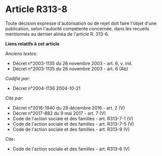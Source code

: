 # Article R313-8

Toute décision expresse d'autorisation ou de rejet doit faire l'objet d'une publication, selon l'autorité compétente
concernée, dans les recueils mentionnés au dernier alinéa de l'article R. 313-6.

**Liens relatifs à cet article**

_Anciens textes_:

  - Décret n°2003-1135 du 26 novembre 2003 - art. 6, v. init.
  - Décret n°2003-1135 du 26 novembre 2003 - art. 6 (Ab)

_Codifié par_:

  - Décret n°2004-1136 2004-10-21

_Cité par_:

  - Décret n°2016-1940 du 28 décembre 2016 - art. 2 (V)
  - Décret n°2017-882 du 9 mai 2017 - art. 7 (V)
  - Code de l'action sociale et des familles - art. R313-7-1 (V)
  - Code de l'action sociale et des familles - art. R313-7-5 (V)
  - Code de l'action sociale et des familles - art. R313-9 (V)

_Cite_:

  - Code de l'action sociale et des familles - art. R313-6 (V)
